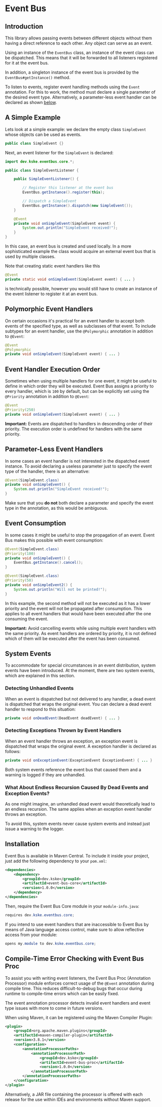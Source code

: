 # Event Bus

## Introduction

This library allows passing events between different objects without them having a direct reference to each other.
Any object can serve as an event.

Using an instance of the `EventBus` class, an instance of the event class can be dispatched.
This means that it will be forwarded to all listeners registered for it at the event bus.

In addition, a singleton instance of the event bus is provided by the `EventBus#getInstance()` method.

To listen to events, register event handling methods using the `Event` annotation.
For this to work, the method must declare a single parameter of the desired event type.
Alternatively, a parameter-less event handler can be declared as shown [below](#parameter-less-event-handlers).

## A Simple Example

Lets look at a simple example: we declare the empty class `SimpleEvent` whose objects can be used as events.

```java
public class SimpleEvent {}
```

Next, an event listener for the `SimpleEvent` is declared:

```java
import dev.kske.eventbus.core.*;

public class SimpleEventListener {

    public SimpleEventListener() {

        // Register this listener at the event bus
        EventBus.getInstance().register(this);

        // Dispatch a SimpleEvent
        EventBus.getInstance().dispatch(new SimpleEvent());
    }

    @Event
    private void onSimpleEvent(SimpleEvent event) {
        System.out.println("SimpleEvent received!");
    }
}
```

In this case, an event bus is created and used locally.
In a more sophisticated example the class would acquire an external event bus that is used by multiple classes.

Note that creating static event handlers like this

```java
@Event
private static void onSimpleEvent(SimpleEvent event) { ... }
```

is technically possible, however you would still have to create an instance of the event listener to register it at an event bus.

## Polymorphic Event Handlers

On certain occasions it's practical for an event handler to accept both events of the specified type, as well as subclasses of that event.
To include subtypes for an event handler, use the `@Polymorphic` annotation in addition to `@Event`:

```java
@Event
@Polymorphic
private void onSimpleEvent(SimpleEvent event) { ... }
```

## Event Handler Execution Order

Sometimes when using multiple handlers for one event, it might be useful to define in which order they will be executed.
Event Bus assigns a priority to every handler, which is `100` by default, but can be explicitly set using the `@Priority` annotation in addition to `@Event`:

```java
@Event
@Priority(250)
private void onSimpleEvent(SimpleEvent event) { ... }
```

**Important:**
Events are dispatched to handlers in descending order of their priority.
The execution order is undefined for handlers with the same priority.

## Parameter-Less Event Handlers

In some cases an event handler is not interested in the dispatched event instance.
To avoid declaring a useless parameter just to specify the event type of the handler, there is an alternative:

```java
@Event(SimpleEvent.class)
private void onSimpleEvent() {
	System.out.println("SimpleEvent received!");
}
```

Make sure that you **do not** both declare a parameter and specify the event type in the annotation, as this would be ambiguous.

## Event Consumption

In some cases it might be useful to stop the propagation of an event.
Event Bus makes this possible with event consumption:

```java
@Event(SimpleEvent.class)
@Priority(100)
private void onSimpleEvent() {
	EventBus.getInstance().cancel();
}

@Event(SimpleEvent.class)
@Priority(50)
private void onSimpleEvent2() {
	System.out.println("Will not be printed!");
}
```

In this example, the second method will not be executed as it has a lower priority and the event will not be propagated after consumption.
This applies to all event handlers that would have been executed after the one consuming the event.

**Important:**
Avoid cancelling events while using multiple event handlers with the same priority.
As event handlers are ordered by priority, it is not defined which of them will be executed after the event has been consumed.

## System Events

To accommodate for special circumstances in an event distribution, system events have been introduced.
At the moment, there are two system events, which are explained in this section.

### Detecting Unhandled Events

When an event is dispatched but not delivered to any handler, a dead event is dispatched that wraps the original event.
You can declare a dead event handler to respond to this situation:

```java
private void onDeadEvent(DeadEvent deadEvent) { ... }
```

### Detecting Exceptions Thrown by Event Handlers

When an event handler throws an exception, an exception event is dispatched that wraps the original event.
A exception handler is declared as follows:

```java
private void onExceptionEvent(ExceptionEvent ExceptionEvent) { ... }
```

Both system events reference the event bus that caused them and a warning is logged if they are unhandled.

### What About Endless Recursion Caused By Dead Events and Exception Events?

As one might imagine, an unhandled dead event would theoretically lead to an endless recursion.
The same applies when an exception event handler throws an exception.

To avoid this, system events never cause system events and instead just issue a warning to the logger.

## Installation

Event Bus is available in Maven Central.
To include it inside your project, just add the following dependency to your `pom.xml`:

```xml
<dependencies>
    <dependency>
        <groupId>dev.kske</groupId>
        <artifactId>event-bus-core</artifactId>
        <version>1.0.0</version>
    </dependency>
</dependencies>
```

Then, require the Event Bus Core module in your `module-info.java`:

```java
requires dev.kske.eventbus.core;
```

If you intend to use event handlers that are inaccessible to Event Bus by means of Java language access control, make sure to allow reflective access from your module:

```java
opens my.module to dev.kske.eventbus.core;
```

## Compile-Time Error Checking with Event Bus Proc

To assist you with writing event listeners, the Event Bus Proc (Annotation Processor) module enforces correct usage of the `@Event` annotation during compile time.
This reduces difficult-to-debug bugs that occur during runtime to compile-time errors which can be easily fixed.

The event annotation processor detects invalid event handlers and event type issues with more to come in future versions.

When using Maven, it can be registered using the Maven Compiler Plugin:

```xml
<plugin>
    <groupId>org.apache.maven.plugins</groupId>
    <artifactId>maven-compiler-plugin</artifactId>
    <version>3.8.1</version>
    <configuration>
        <annotationProcessorPaths>
            <annotationProcessorPath>
                <groupId>dev.kske</groupId>
                <artifactId>event-bus-proc</artifactId>
                <version>1.0.0</version>
            </annotationProcessorPath>
        </annotationProcessorPaths>
    </configuration>
</plugin>
```

Alternatively, a JAR file containing the processor is offered with each release for the use within IDEs and environments without Maven support.
